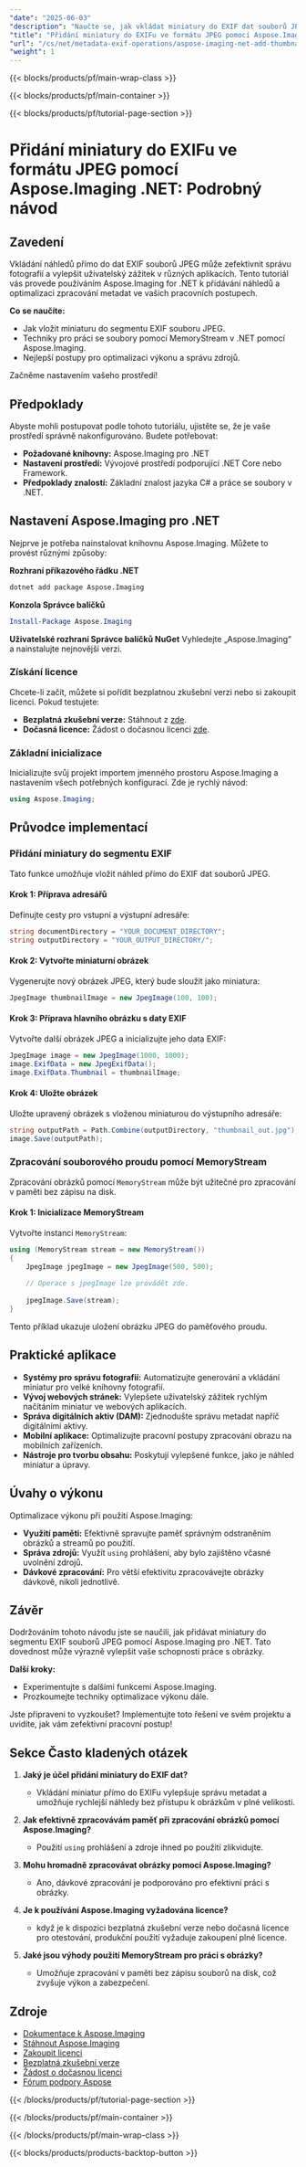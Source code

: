 ```yaml
---
"date": "2025-06-03"
"description": "Naučte se, jak vkládat miniatury do EXIF dat souborů JPEG pomocí Aspose.Imaging pro .NET. Vylepšete správu metadat obrázků s tímto komplexním průvodcem."
"title": "Přidání miniatury do EXIFu ve formátu JPEG pomocí Aspose.Imaging .NET – Podrobný návod"
"url": "/cs/net/metadata-exif-operations/aspose-imaging-net-add-thumbnail-exif-jpeg/"
"weight": 1
---
```


{{< blocks/products/pf/main-wrap-class >}}

{{< blocks/products/pf/main-container >}}

{{< blocks/products/pf/tutorial-page-section >}}
# Přidání miniatury do EXIFu ve formátu JPEG pomocí Aspose.Imaging .NET: Podrobný návod

## Zavedení

Vkládání náhledů přímo do dat EXIF souborů JPEG může zefektivnit správu fotografií a vylepšit uživatelský zážitek v různých aplikacích. Tento tutoriál vás provede používáním Aspose.Imaging for .NET k přidávání náhledů a optimalizaci zpracování metadat ve vašich pracovních postupech.

**Co se naučíte:**
- Jak vložit miniaturu do segmentu EXIF souboru JPEG.
- Techniky pro práci se soubory pomocí MemoryStream v .NET pomocí Aspose.Imaging.
- Nejlepší postupy pro optimalizaci výkonu a správu zdrojů.

Začněme nastavením vašeho prostředí!

## Předpoklady

Abyste mohli postupovat podle tohoto tutoriálu, ujistěte se, že je vaše prostředí správně nakonfigurováno. Budete potřebovat:

- **Požadované knihovny:** Aspose.Imaging pro .NET
- **Nastavení prostředí:** Vývojové prostředí podporující .NET Core nebo Framework.
- **Předpoklady znalostí:** Základní znalost jazyka C# a práce se soubory v .NET.

## Nastavení Aspose.Imaging pro .NET

Nejprve je potřeba nainstalovat knihovnu Aspose.Imaging. Můžete to provést různými způsoby:

**Rozhraní příkazového řádku .NET**
```bash
dotnet add package Aspose.Imaging
```

**Konzola Správce balíčků**
```powershell
Install-Package Aspose.Imaging
```

**Uživatelské rozhraní Správce balíčků NuGet**
Vyhledejte „Aspose.Imaging“ a nainstalujte nejnovější verzi.

### Získání licence

Chcete-li začít, můžete si pořídit bezplatnou zkušební verzi nebo si zakoupit licenci. Pokud testujete:

- **Bezplatná zkušební verze:** Stáhnout z [zde](https://releases.aspose.com/imaging/net/).
- **Dočasná licence:** Žádost o dočasnou licenci [zde](https://purchase.aspose.com/temporary-license/).

### Základní inicializace

Inicializujte svůj projekt importem jmenného prostoru Aspose.Imaging a nastavením všech potřebných konfigurací. Zde je rychlý návod:

```csharp
using Aspose.Imaging;
```

## Průvodce implementací

### Přidání miniatury do segmentu EXIF

Tato funkce umožňuje vložit náhled přímo do EXIF dat souborů JPEG.

#### Krok 1: Příprava adresářů

Definujte cesty pro vstupní a výstupní adresáře:
```csharp
string documentDirectory = "YOUR_DOCUMENT_DIRECTORY";
string outputDirectory = "YOUR_OUTPUT_DIRECTORY/";
```

#### Krok 2: Vytvořte miniaturní obrázek

Vygenerujte nový obrázek JPEG, který bude sloužit jako miniatura:
```csharp
JpegImage thumbnailImage = new JpegImage(100, 100);
```

#### Krok 3: Příprava hlavního obrázku s daty EXIF

Vytvořte další obrázek JPEG a inicializujte jeho data EXIF:
```csharp
JpegImage image = new JpegImage(1000, 1000);
image.ExifData = new JpegExifData();
image.ExifData.Thumbnail = thumbnailImage;
```

#### Krok 4: Uložte obrázek

Uložte upravený obrázek s vloženou miniaturou do výstupního adresáře:
```csharp
string outputPath = Path.Combine(outputDirectory, "thumbnail_out.jpg");
image.Save(outputPath);
```

### Zpracování souborového proudu pomocí MemoryStream

Zpracování obrázků pomocí `MemoryStream` může být užitečné pro zpracování v paměti bez zápisu na disk.

#### Krok 1: Inicializace MemoryStream

Vytvořte instanci `MemoryStream`:
```csharp
using (MemoryStream stream = new MemoryStream())
{
    JpegImage jpegImage = new JpegImage(500, 500);
    
    // Operace s jpegImage lze provádět zde.
    
    jpegImage.Save(stream);
}
```

Tento příklad ukazuje uložení obrázku JPEG do paměťového proudu.

## Praktické aplikace

- **Systémy pro správu fotografií:** Automatizujte generování a vkládání miniatur pro velké knihovny fotografií.
- **Vývoj webových stránek:** Vylepšete uživatelský zážitek rychlým načítáním miniatur ve webových aplikacích.
- **Správa digitálních aktiv (DAM):** Zjednodušte správu metadat napříč digitálními aktivy.
- **Mobilní aplikace:** Optimalizujte pracovní postupy zpracování obrazu na mobilních zařízeních.
- **Nástroje pro tvorbu obsahu:** Poskytují vylepšené funkce, jako je náhled miniatur a úpravy.

## Úvahy o výkonu

Optimalizace výkonu při použití Aspose.Imaging:

- **Využití paměti:** Efektivně spravujte paměť správným odstraněním obrázků a streamů po použití.
- **Správa zdrojů:** Využít `using` prohlášení, aby bylo zajištěno včasné uvolnění zdrojů.
- **Dávkové zpracování:** Pro větší efektivitu zpracovávejte obrázky dávkově, nikoli jednotlivě.

## Závěr

Dodržováním tohoto návodu jste se naučili, jak přidávat miniatury do segmentu EXIF souborů JPEG pomocí Aspose.Imaging pro .NET. Tato dovednost může výrazně vylepšit vaše schopnosti práce s obrázky.

**Další kroky:**
- Experimentujte s dalšími funkcemi Aspose.Imaging.
- Prozkoumejte techniky optimalizace výkonu dále.

Jste připraveni to vyzkoušet? Implementujte toto řešení ve svém projektu a uvidíte, jak vám zefektivní pracovní postup!

## Sekce Často kladených otázek

1. **Jaký je účel přidání miniatury do EXIF dat?**
   - Vkládání miniatur přímo do EXIFu vylepšuje správu metadat a umožňuje rychlejší náhledy bez přístupu k obrázkům v plné velikosti.

2. **Jak efektivně zpracovávám paměť při zpracování obrázků pomocí Aspose.Imaging?**
   - Použití `using` prohlášení a zdroje ihned po použití zlikvidujte.

3. **Mohu hromadně zpracovávat obrázky pomocí Aspose.Imaging?**
   - Ano, dávkové zpracování je podporováno pro efektivní práci s obrázky.

4. **Je k používání Aspose.Imaging vyžadována licence?**
   - když je k dispozici bezplatná zkušební verze nebo dočasná licence pro otestování, produkční použití vyžaduje zakoupení plné licence.

5. **Jaké jsou výhody použití MemoryStream pro práci s obrázky?**
   - Umožňuje zpracování v paměti bez zápisu souborů na disk, což zvyšuje výkon a zabezpečení.

## Zdroje

- [Dokumentace k Aspose.Imaging](https://reference.aspose.com/imaging/net/)
- [Stáhnout Aspose.Imaging](https://releases.aspose.com/imaging/net/)
- [Zakoupit licenci](https://purchase.aspose.com/buy)
- [Bezplatná zkušební verze](https://releases.aspose.com/imaging/net/)
- [Žádost o dočasnou licenci](https://purchase.aspose.com/temporary-license/)
- [Fórum podpory Aspose](https://forum.aspose.com/c/imaging/10)

{{< /blocks/products/pf/tutorial-page-section >}}

{{< /blocks/products/pf/main-container >}}

{{< /blocks/products/pf/main-wrap-class >}}

{{< blocks/products/products-backtop-button >}}